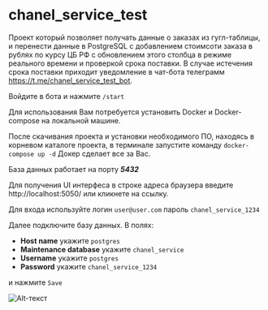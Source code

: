 # chanel_service_test

Проект который позволяет получать данные о заказах из гугл-таблицы, и перенести данные в PostgreSQL с добавлением стоимсоти заказа в рублях по курсу ЦБ РФ 
с обновлением этого столбца в режиме реального времени и проверкой срока поставки. В случае истечения срока поставки приходит уведомление в чат-бота телеграмм https://t.me/chanel_service_test_bot.

Войдите в бота и нажмите `/start`

Для использования Вам потребуется установить Docker и Docker-compose на локальной машине.

После скачивания проекта и установки необходимого ПО, находясь в корневом каталоге проекта, в терминале запустите команду `docker-compose up -d`
Докер сделает все за Вас. 

База данных работает на порту ___5432___

Для получения UI интерфеса в строке адреса браузера введите http://localhost:5050/ или кликнете на ссылку.

Для входа используйте логин `user@user.com` пароль `chanel_service_1234`

Далее подключите базу данных. В полях: 
- **Host name** укажите `postgres`
- **Maintenance database** укажите `chanel_service`
- **Username** укажите `postgres`
- **Password** укажите `chanel_service_1234`

и нажмите `Save`

![Alt-текст](https://habrastorage.org/r/w1560/getpro/habr/upload_files/af8/32e/31d/af832e31df72441e9f966f8703561975.png "Подключение")
